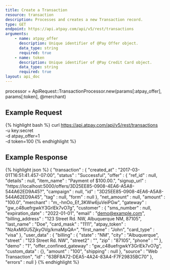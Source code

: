 ```yaml
---
title: Create a Transaction
resource: transaction
description: Processes and creates a new Transaction record.
type: GET
endpoint: https://api.atpay.com/api/v5/rest/transactions
arguments:
    - name: atpay_offer
      description: Unique identifier of @Pay Offer object.
      data_type: string
      required: true
    - name: token
      description: Unique identifier of @Pay Credit Card object.
      data_type: string
      required: true
layout: api_doc
---
```



processor = ApiRequest::TransactionProcessor.new(params[:atpay_offer], params[:token], @merchant)


## Example Request
{% highlight bash %}
curl https://api.atpay.com/api/v5/rest/transactions \
  -u key:secret \
  -d atpay_offer=1 \
  -d token=100
{% endhighlight %}

## Example Response
{% highlight json %}
{
   "transaction" : {
      "created_at" : "2017-03-01T16:51:41.457-07:00",
      "status" : "Successful",
      "offer" : {
         "ref_id" : null,
         "details" : null,
         "item_name" : "Payment of $100.00.",
         "signup_url" : "https://localhost:5000/offers/3D25EE85-0908-4EA6-A5A8-544A62ED9A45?",
         "campaign" : null,
         "id" : "3D25EE85-0908-4EA6-A5A8-544A62ED9A45",
         "tag" : null,
         "form" : null
      },
      "net_amount" : null,
      "amount" : "100.0",
      "merchant" : "m_-hnOo_Ef_3KWw6juVeiPGw",
      "gateway" : "gw_c48uefrgwkY3GrlEk7vO7g",
      "customer" : {
         "sms_number" : null,
         "expiration_date" : "2022-01-01",
         "email" : "demo@example.com",
         "billing_address" : "123 Street Rd. NW, Albuquerque NM, 87105",
         "last_name" : "Doe",
         "card_mask" : "1111",
         "atpay_token" : "NzAxMGU5ZjkyOVg/kmaMpQA=",
         "first_name" : "John",
         "card_type" : "visa"
      },
      "user_data" : {
         "billing" : {
            "state" : "NM",
            "city" : "Albuquerque",
            "street" : "123 Street Rd. NW",
            "street2" : "",
            "zip" : "87105",
            "phone" : ""
         },
         "demo" : "1",
         "offer_confined_gateway" : "gw_c48uefrgwkY3GrlEk7vO7g",
         "custom_data" : {},
         "amount" : "100",
         "shipping" : null
      },
      "source" : "Web Transaction",
      "id" : "63BF8A72-DEA5-4A24-83A4-F7F29835BC70"
   },
   "errors" : null
}
{% endhighlight %}
